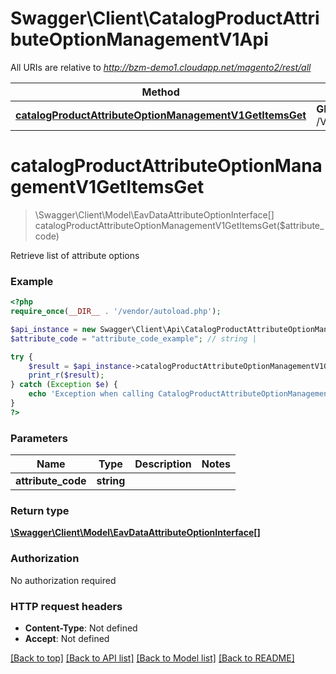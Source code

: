 # Swagger\Client\CatalogProductAttributeOptionManagementV1Api

All URIs are relative to *http://bzm-demo1.cloudapp.net/magento2/rest/all*

Method | HTTP request | Description
------------- | ------------- | -------------
[**catalogProductAttributeOptionManagementV1GetItemsGet**](CatalogProductAttributeOptionManagementV1Api.md#catalogProductAttributeOptionManagementV1GetItemsGet) | **GET** /V1/products/attributes/{attributeCode}/options | 


# **catalogProductAttributeOptionManagementV1GetItemsGet**
> \Swagger\Client\Model\EavDataAttributeOptionInterface[] catalogProductAttributeOptionManagementV1GetItemsGet($attribute_code)



Retrieve list of attribute options

### Example
```php
<?php
require_once(__DIR__ . '/vendor/autoload.php');

$api_instance = new Swagger\Client\Api\CatalogProductAttributeOptionManagementV1Api();
$attribute_code = "attribute_code_example"; // string | 

try {
    $result = $api_instance->catalogProductAttributeOptionManagementV1GetItemsGet($attribute_code);
    print_r($result);
} catch (Exception $e) {
    echo 'Exception when calling CatalogProductAttributeOptionManagementV1Api->catalogProductAttributeOptionManagementV1GetItemsGet: ', $e->getMessage(), PHP_EOL;
}
?>
```

### Parameters

Name | Type | Description  | Notes
------------- | ------------- | ------------- | -------------
 **attribute_code** | **string**|  |

### Return type

[**\Swagger\Client\Model\EavDataAttributeOptionInterface[]**](../Model/EavDataAttributeOptionInterface.md)

### Authorization

No authorization required

### HTTP request headers

 - **Content-Type**: Not defined
 - **Accept**: Not defined

[[Back to top]](#) [[Back to API list]](../../README.md#documentation-for-api-endpoints) [[Back to Model list]](../../README.md#documentation-for-models) [[Back to README]](../../README.md)

